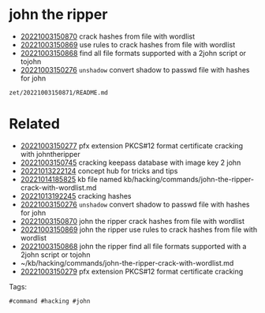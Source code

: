 # john the ripper

- [20221003150870](/zet/20221003150870/README.md) crack hashes from file with wordlist
- [20221003150869](/zet/20221003150869/README.md) use rules to crack hashes from file with wordlist
- [20221003150868](/zet/20221003150868/README.md) find all file formats supported with a 2john script or tojohn
- [20221003150276](/zet/20221003150276/README.md) `unshadow` convert shadow to passwd file with hashes for john

` zet/20221003150871/README.md `

# Related

- [20221003150277](/zet/20221003150277/README.md) pfx extension PKCS#12 format certificate cracking with johntheripper
- [20221003150745](/zet/20221003150745/README.md) cracking keepass database with image key 2 john
- [20221013222124](/zet/20221013222124/README.md) concept hub for tricks and tips
- [20221014185825](/zet/20221014185825/README.md) kb file named kb/hacking/commands/john-the-ripper-crack-with-wordlist.md
- [20221013192245](/zet/20221013192245/README.md) cracking hashes
- [20221003150276](/zet/20221003150276/README.md) `unshadow` convert shadow to passwd file with hashes for john
- [20221003150870](/zet/20221003150870/README.md) john the ripper crack hashes from file with wordlist
- [20221003150869](/zet/20221003150869/README.md) john the ripper use rules to crack hashes from file with wordlist
- [20221003150868](/zet/20221003150868/README.md) john the ripper find all file formats supported with a 2john script or tojohn
- ~/kb/hacking/commands/john-the-ripper-crack-with-wordlist.md
- [20221003150279](/zet/20221003150279/README.md) pfx extension PKCS#12 format certificate cracking

Tags:

    #command #hacking #john 
